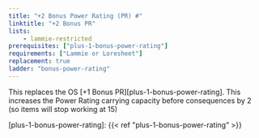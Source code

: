 ```yaml
---
title: "+2 Bonus Power Rating (PR) #"
linktitle: "+2 Bonus PR"
lists:
    - lammie-restricted
prerequisites: ["plus-1-bonus-power-rating"]
requirements: ["Lammie or Loresheet"]
replacement: true
ladder: "bonus-power-rating"
---
```

This replaces the OS [+1 Bonus PR][plus-1-bonus-power-rating]. This increases the Power Rating carrying capacity before consequences by 2 (so items will stop working at 15)

[plus-1-bonus-power-rating]: {{< ref "plus-1-bonus-power-rating" >}}